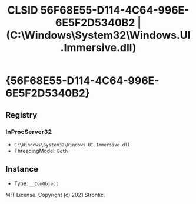 ﻿---
title: "CLSID 56F68E55-D114-4C64-996E-6E5F2D5340B2 | (C:\\Windows\\System32\\Windows.UI.Immersive.dll)"
excerpt: What is COM-Object CLSID 56F68E55-D114-4C64-996E-6E5F2D5340B2?
---

# {56F68E55-D114-4C64-996E-6E5F2D5340B2}


## Registry


### InProcServer32

* `C:\Windows\System32\Windows.UI.Immersive.dll`
* ThreadingModel: `Both`

## Instance

* Type: `__ComObject`

MIT License. Copyright (c) 2021 Strontic.


